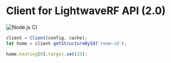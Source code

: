 # Client for LightwaveRF API (2.0)

![Node.js CI](https://github.com/triedandtested-dev/lightwave/workflows/Node.js%20CI/badge.svg)

```javascript
client = Client(config, cache);
let home = client.getStructureById('room-id');

home.heating[0].target.set(25);
```
